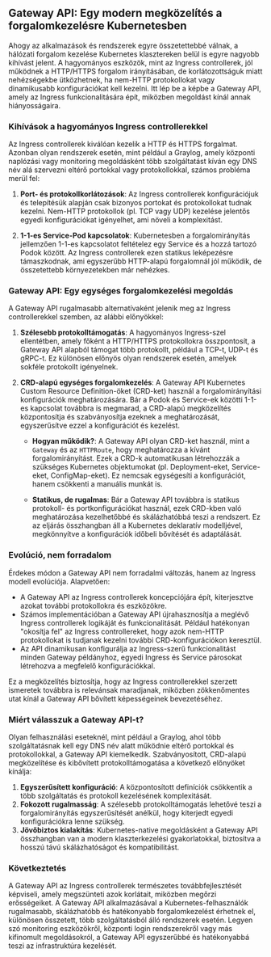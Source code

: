 ## Gateway API: Egy modern megközelítés a forgalomkezelésre Kubernetesben

Ahogy az alkalmazások és rendszerek egyre összetettebbé válnak, a hálózati forgalom kezelése Kubernetes klasztereken belül is egyre nagyobb kihívást jelent. A hagyományos eszközök, mint az Ingress controllerek, jól működnek a HTTP/HTTPS forgalom irányításában, de korlátozottságuk miatt nehézségekbe ütközhetnek, ha nem-HTTP protokollokat vagy dinamikusabb konfigurációkat kell kezelni. Itt lép be a képbe a Gateway API, amely az Ingress funkcionalitására épít, miközben megoldást kínál annak hiányosságaira.

### Kihívások a hagyományos Ingress controllerekkel

Az Ingress controllerek kiválóan kezelik a HTTP és HTTPS forgalmat. Azonban olyan rendszerek esetén, mint például a Graylog, amely központi naplózási vagy monitoring megoldásként több szolgáltatást kíván egy DNS név alá szervezni eltérő portokkal vagy protokollokkal, számos probléma merül fel:

1. **Port- és protokollkorlátozások**: Az Ingress controllerek konfigurációjuk és telepítésük alapján csak bizonyos portokat és protokollokat tudnak kezelni. Nem-HTTP protokollok (pl. TCP vagy UDP) kezelése jelentős egyedi konfigurációkat igényelhet, ami növeli a komplexitást.

2. **1-1-es Service-Pod kapcsolatok**: Kubernetesben a forgalomirányítás jellemzően 1-1-es kapcsolatot feltételez egy Service és a hozzá tartozó Podok között. Az Ingress controllerek ezen statikus leképezésre támaszkodnak, ami egyszerűbb HTTP-alapú forgalomnál jól működik, de összetettebb környezetekben már nehézkes.

### Gateway API: Egy egységes forgalomkezelési megoldás

A Gateway API rugalmasabb alternatívaként jelenik meg az Ingress controllerekkel szemben, az alábbi előnyökkel:

1. **Szélesebb protokolltámogatás**: A hagyományos Ingress-szel ellentétben, amely főként a HTTP/HTTPS protokollokra összpontosít, a Gateway API alapból támogat több protokollt, például a TCP-t, UDP-t és gRPC-t. Ez különösen előnyös olyan rendszerek esetén, amelyek sokféle protokollt igényelnek.

2. **CRD-alapú egységes forgalomkezelés**: A Gateway API Kubernetes Custom Resource Definition-öket (CRD-ket) használ a forgalomirányítási konfigurációk meghatározására. Bár a Podok és Service-ek közötti 1-1-es kapcsolat továbbra is megmarad, a CRD-alapú megközelítés központosítja és szabványosítja ezeknek a meghatározását, egyszerűsítve ezzel a konfigurációt és kezelést.

    - **Hogyan működik?**: A Gateway API olyan CRD-ket használ, mint a `Gateway` és az `HTTPRoute`, hogy meghatározza a kívánt forgalomirányítást. Ezek a CRD-k automatikusan létrehozzák a szükséges Kubernetes objektumokat (pl. Deployment-eket, Service-eket, ConfigMap-eket). Ez nemcsak egységesíti a konfigurációt, hanem csökkenti a manuális munkát is.

    - **Statikus, de rugalmas**: Bár a Gateway API továbbra is statikus protokoll- és portkonfigurációkat használ, ezek CRD-kben való meghatározása kezelhetőbbé és skálázhatóbbá teszi a rendszert. Ez az eljárás összhangban áll a Kubernetes deklaratív modelljével, megkönnyítve a konfigurációk időbeli bővítését és adaptálását.

### Evolúció, nem forradalom

Érdekes módon a Gateway API nem forradalmi változás, hanem az Ingress modell evolúciója. Alapvetően:

- A Gateway API az Ingress controllerek koncepciójára épít, kiterjesztve azokat további protokollokra és eszközökre.
- Számos implementációban a Gateway API újrahasznosítja a meglévő Ingress controllerek logikáját és funkcionalitását. Például hatékonyan "okosítja fel" az Ingress controllereket, hogy azok nem-HTTP protokollokat is tudjanak kezelni további CRD-konfigurációkon keresztül.
- Az API dinamikusan konfigurálja az Ingress-szerű funkcionalitást minden Gateway példányhoz, egyedi Ingress és Service párosokat létrehozva a megfelelő konfigurációkkal.

Ez a megközelítés biztosítja, hogy az Ingress controllerekkel szerzett ismeretek továbbra is relevánsak maradjanak, miközben zökkenőmentes utat kínál a Gateway API bővített képességeinek bevezetéséhez.

### Miért válasszuk a Gateway API-t?

Olyan felhasználási eseteknél, mint például a Graylog, ahol több szolgáltatásnak kell egy DNS név alatt működnie eltérő portokkal és protokollokkal, a Gateway API kiemelkedik. Szabványosított, CRD-alapú megközelítése és kibővített protokolltámogatása a következő előnyöket kínálja:

1. **Egyszerűsített konfiguráció**: A központosított definíciók csökkentik a több szolgáltatás és protokoll kezelésének komplexitását.
2. **Fokozott rugalmasság**: A szélesebb protokolltámogatás lehetővé teszi a forgalomirányítás egyszerűsítését anélkül, hogy kiterjedt egyedi konfigurációkra lenne szükség.
3. **Jövőbiztos kialakítás**: Kubernetes-native megoldásként a Gateway API összhangban van a modern klaszterkezelési gyakorlatokkal, biztosítva a hosszú távú skálázhatóságot és kompatibilitást.

### Következtetés

A Gateway API az Ingress controllerek természetes továbbfejlesztését képviseli, amely megszünteti azok korlátait, miközben megőrzi erősségeiket. A Gateway API alkalmazásával a Kubernetes-felhasználók rugalmasabb, skálázhatóbb és hatékonyabb forgalomkezelést érhetnek el, különösen összetett, több szolgáltatásból álló rendszerek esetén. Legyen szó monitoring eszközökről, központi login rendszerekről vagy más kifinomult megoldásokról, a Gateway API egyszerűbbé és hatékonyabbá teszi az infrastruktúra kezelését.